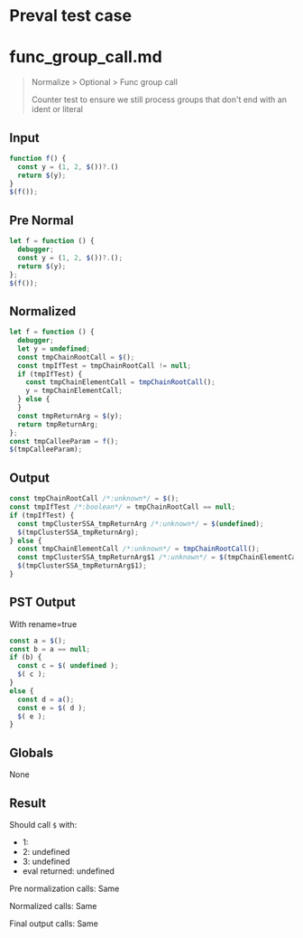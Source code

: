 # Preval test case

# func_group_call.md

> Normalize > Optional > Func group call
>
> Counter test to ensure we still process groups that don't end with an ident or literal

## Input

`````js filename=intro
function f() {
  const y = (1, 2, $())?.()
  return $(y);
}
$(f());
`````

## Pre Normal


`````js filename=intro
let f = function () {
  debugger;
  const y = (1, 2, $())?.();
  return $(y);
};
$(f());
`````

## Normalized


`````js filename=intro
let f = function () {
  debugger;
  let y = undefined;
  const tmpChainRootCall = $();
  const tmpIfTest = tmpChainRootCall != null;
  if (tmpIfTest) {
    const tmpChainElementCall = tmpChainRootCall();
    y = tmpChainElementCall;
  } else {
  }
  const tmpReturnArg = $(y);
  return tmpReturnArg;
};
const tmpCalleeParam = f();
$(tmpCalleeParam);
`````

## Output


`````js filename=intro
const tmpChainRootCall /*:unknown*/ = $();
const tmpIfTest /*:boolean*/ = tmpChainRootCall == null;
if (tmpIfTest) {
  const tmpClusterSSA_tmpReturnArg /*:unknown*/ = $(undefined);
  $(tmpClusterSSA_tmpReturnArg);
} else {
  const tmpChainElementCall /*:unknown*/ = tmpChainRootCall();
  const tmpClusterSSA_tmpReturnArg$1 /*:unknown*/ = $(tmpChainElementCall);
  $(tmpClusterSSA_tmpReturnArg$1);
}
`````

## PST Output

With rename=true

`````js filename=intro
const a = $();
const b = a == null;
if (b) {
  const c = $( undefined );
  $( c );
}
else {
  const d = a();
  const e = $( d );
  $( e );
}
`````

## Globals

None

## Result

Should call `$` with:
 - 1: 
 - 2: undefined
 - 3: undefined
 - eval returned: undefined

Pre normalization calls: Same

Normalized calls: Same

Final output calls: Same
